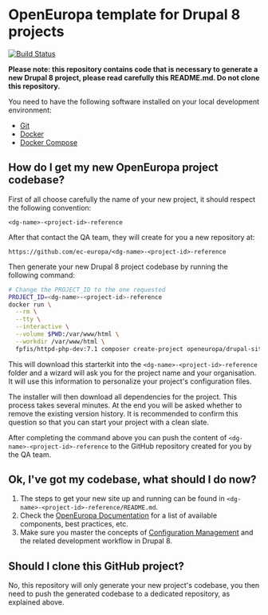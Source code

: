 # OpenEuropa template for Drupal 8 projects

[![Build Status](https://drone.fpfis.eu/api/badges/openeuropa/drupal-site-template/status.svg?branch=master)](https://drone.fpfis.eu/openeuropa/drupal-site-template)

**Please note: this repository contains code that is necessary to generate
a new Drupal 8 project, please read carefully this README.md. Do not clone this repository.**

You need to have the following software installed on your local development environment:

* [Git](https://git-scm.com/)
* [Docker](https://docker.com/)
* [Docker Compose](https://docs.docker.com/compose/install/)

## How do I get my new OpenEuropa project codebase?

First of all choose carefully the name of your new project, it should respect the
following convention:

```
<dg-name>-<project-id>-reference
```

After that contact the QA team, they will create for you a new repository at:

```
https://github.com/ec-europa/<dg-name>-<project-id>-reference
```

Then generate your new Drupal 8 project codebase by running the following command:

```bash
# Change the PROJECT_ID to the one requested
PROJECT_ID=<dg-name>-<project-id>-reference
docker run \
  --rm \
  --tty \
  --interactive \
  --volume $PWD:/var/www/html \
  --workdir /var/www/html \
  fpfis/httpd-php-dev:7.1 composer create-project openeuropa/drupal-site-template --stability=dev $PROJECT_ID
```

This will download this starterkit into the `<dg-name>-<project-id>-reference` folder and a
wizard will ask you for the project name and your organisation. It will use this
information to personalize your project's configuration files.

The installer will then download all dependencies for the project. This process
takes several minutes. At the end you will be asked whether to remove the
existing version history. It is recommended to confirm this question so that you
can start your project with a clean slate.

After completing the command above you can push the content of `<dg-name>-<project-id>-reference`
to the GitHub repository created for you by the QA team.

## Ok, I've got my codebase, what should I do now?

1. The steps to get your new site up and running can be found in
`<dg-name>-<project-id>-reference/README.md`.
2. Check the [OpenEuropa Documentation](https://github.com/openeuropa/documentation)
for a list of available components, best practices, etc.
3. Make sure you master the concepts of [Configuration Management](https://www.drupal.org/docs/8/configuration-management)
and the related development workflow in Drupal 8.

## Should I clone this GitHub project?

No, this repository will only generate your new project's codebase, you then need
to push the generated codebase to a dedicated repository, as explained above.

